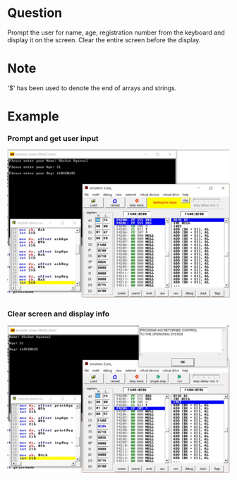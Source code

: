 # Question
Prompt the user for name, age, registration number from the keyboard and display it on the screen. Clear the entire screen before the display.

# Note
'$' has been used to denote the end of arrays and strings.

# Example
### Prompt and get user input
![ex1a](ex1a.JPG) <br/>

### Clear screen and display info
![ex1b](ex1b.JPG) <br/>
